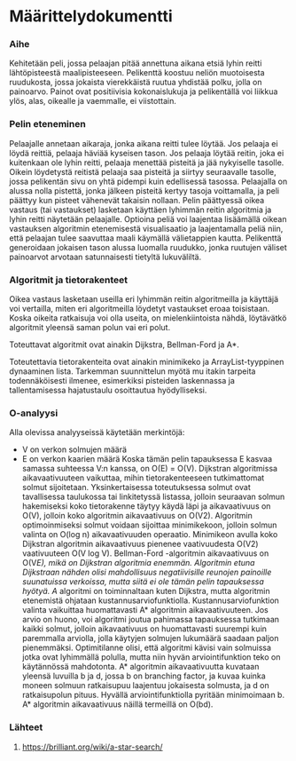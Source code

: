 # Määrittelydokumentti
### Aihe
Kehitetään peli, jossa pelaajan pitää annettuna aikana etsiä lyhin reitti lähtöpisteestä maalipisteeseen. Pelikenttä koostuu neliön muotoisesta ruudukosta, jossa jokaista vierekkäistä ruutua yhdistää polku, jolla on painoarvo. Painot ovat positiivisia kokonaislukuja ja pelikentällä voi liikkua ylös, alas, oikealle ja vaemmalle, ei viistottain. 

### Pelin eteneminen
Pelaajalle annetaan aikaraja, jonka aikana reitti tulee löytää. Jos pelaaja ei löydä reittiä, pelaaja häviää kyseisen tason. Jos pelaaja löytää reitin, joka ei kuitenkaan ole lyhin reitti, pelaaja menettää pisteitä ja jää nykyiselle tasolle. Oikein löydetystä reitistä pelaaja saa pisteitä ja siirtyy seuraavalle tasolle, jossa pelikentän sivu on yhtä pidempi kuin edellisessä tasossa. Pelaajalla on alussa nolla pistettä, jonka jälkeen pisteitä kertyy tasoja voittamalla, ja peli päättyy kun pisteet vähenevät takaisin nollaan. 
Pelin päättyessä oikea vastaus (tai vastaukset) lasketaan käyttäen lyhimmän reitin algoritmia ja lyhin reitti näytetään pelaajalle. 
Optioina peliä voi laajentaa lisäämällä oikean vastauksen algoritmin etenemisestä visualisaatio ja laajentamalla peliä niin, että pelaajan tulee saavuttaa maali käymällä välietappien kautta. 
Pelikenttä generoidaan jokaisen tason alussa luomalla ruudukko, jonka ruutujen väliset painoarvot arvotaan satunnaisesti tietyltä lukuväliltä. 

### Algoritmit ja tietorakenteet
Oikea vastaus lasketaan useilla eri lyhimmän reitin algoritmeilla ja käyttäjä voi vertailla, miten eri algoritmeilla löydetyt vastaukset eroaa toisistaan. Koska oikeita ratkaisuja voi olla useita, on mielenkiintoista nähdä, löytävätkö algoritmit yleensä saman polun vai eri polut. 

Toteuttavat algoritmit ovat ainakin Dijkstra, Bellman-Ford ja A*.

Toteutettavia tietorakenteita ovat ainakin minimikeko ja ArrayList-tyyppinen dynaaminen lista. Tarkemman suunnittelun myötä mu
itakin tarpeita todennäköisesti ilmenee, esimerkiksi pisteiden laskennassa ja tallentamisessa hajatustaulu osoittautua hyödylliseksi.

### O-analyysi
Alla olevissa analyyseissä käytetään merkintöjä:
-	V on verkon solmujen määrä
-	E on verkon kaarien määrä
Koska tämän pelin tapauksessa E kasvaa samassa suhteessa V:n kanssa, on O(E) = O(V). 
Dijkstran algoritmissa aikavaativuuteen vaikuttaa, mihin tietorakenteeseen tutkimattomat solmut sijoitetaan. Yksinkertaisessa toteutuksessa solmut ovat tavallisessa taulukossa tai linkitetyssä listassa, jolloin seuraavan solmun hakemiseksi koko tietorakenne täytyy käydä läpi ja aikavaativuus on O(V), jolloin koko algoritmin aikavaativuus on O(V2). Algoritmin optimoinmiseksi solmut voidaan sijoittaa minimikekoon, jolloin solmun valinta on O(log n) aikavaativuuden operaatio. Minimikeon avulla koko Dijkstran algoritmin aikavaativuus pienenee vaativuudesta O(V2) vaativuuteen O(V log V). 
Bellman-Ford -algoritmin aikavaativuus on O(V*E), mikä on Dijkstran algoritmia enemmän. Algoritmin etuna Dijkstraan nähden olisi mahdollisuus negatiivisille reunojen painoille suunatuissa verkoissa, mutta siitä ei ole tämän pelin tapauksessa hyötyä. 
A* algoritmi on toiminnaltaan kuten Dijkstra, mutta algoritmin etenemistä ohjataan kustannusarviofunktiolla. Kustannusarviofunktion valinta vaikuittaa huomattavasti A* algoritmin aikavaativuuteen. Jos arvio on huono, voi algoritmi joutua pahimassa tapauksessa tutkimaan kaikki solmut, jolloin aikavaativuus on huomattavasti suurempi kuin paremmalla arviolla, jolla käytyjen solmujen lukumäärä saadaan paljon pienemmäksi. Optimitilanne olisi, että algoritmi kävisi vain solmuissa jotka ovat lyhimmällä polulla, mutta niin hyvän arviointifunktion teko on käytännössä mahdotonta. A* algoritmin aikavaativuutta kuvataan yleensä luvuilla b ja d, jossa b on branching factor, ja kuvaa kuinka moneen solmuun ratkaisupuu laajentuu jokaisesta solmusta, ja d on ratkaisupolun pituus. Hyvällä arviointifunktiolla pyritään minimoimaan b. A* algoritmin aikavaativuus näillä termeillä on O(bd). 

### Lähteet
1.	https://brilliant.org/wiki/a-star-search/
